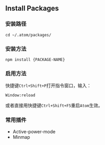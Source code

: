 ## Install Packages

### 安装路径
```
cd ~/.atom/packages/
```

### 安装方法
```
npm install {PACKAGE-NAME}
```

### 启用方法

快捷键`Ctrl+Shift+P`打开指令窗口，输入：
```
Window:reload
```
或者直接用快捷键`Ctrl+Shift+F5`重启`Atom`生效。

### 常用插件
* Active-power-mode
* Minmap
